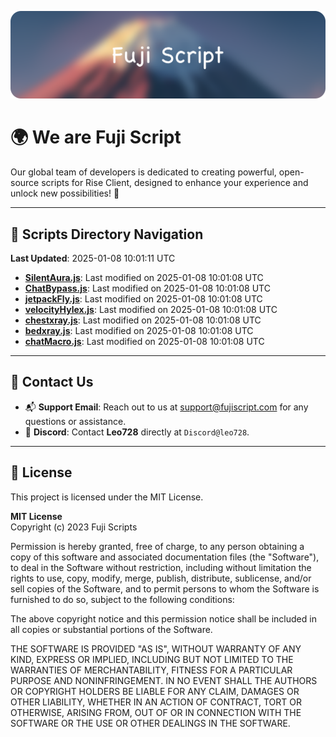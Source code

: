 ![Banner](.github/b.webp)

# 🌍 **We are Fuji Script**

Our global team of developers is dedicated to creating powerful, open-source scripts for Rise Client, designed to enhance your experience and unlock new possibilities! 🌟

---
<!-- SCRIPTS_NAVIGATION_START -->
## 📂 **Scripts Directory Navigation**

**Last Updated**: 2025-01-08 10:01:11 UTC

- **[SilentAura.js](scripts/SilentAura.js)**: Last modified on 2025-01-08 10:01:08 UTC
- **[ChatBypass.js](scripts/ChatBypass.js)**: Last modified on 2025-01-08 10:01:08 UTC
- **[jetpackFly.js](scripts/jetpackFly.js)**: Last modified on 2025-01-08 10:01:08 UTC
- **[velocityHylex.js](scripts/velocityHylex.js)**: Last modified on 2025-01-08 10:01:08 UTC
- **[chestxray.js](scripts/chestxray.js)**: Last modified on 2025-01-08 10:01:08 UTC
- **[bedxray.js](scripts/bedxray.js)**: Last modified on 2025-01-08 10:01:08 UTC
- **[chatMacro.js](scripts/chatMacro.js)**: Last modified on 2025-01-08 10:01:08 UTC

<!-- SCRIPTS_NAVIGATION_END -->

---

## 💬 **Contact Us**  
- 📬 **Support Email**: Reach out to us at [support@fujiscript.com](mailto:support@fujiscript.com) for any questions or assistance.  
- 💬 **Discord**: Contact **Leo728** directly at `Discord@leo728`.

---

## 📜 **License**

This project is licensed under the MIT License.  

**MIT License**  
Copyright (c) 2023 Fuji Scripts  

Permission is hereby granted, free of charge, to any person obtaining a copy of this software and associated documentation files (the "Software"), to deal in the Software without restriction, including without limitation the rights to use, copy, modify, merge, publish, distribute, sublicense, and/or sell copies of the Software, and to permit persons to whom the Software is furnished to do so, subject to the following conditions:  

The above copyright notice and this permission notice shall be included in all copies or substantial portions of the Software.  

THE SOFTWARE IS PROVIDED "AS IS", WITHOUT WARRANTY OF ANY KIND, EXPRESS OR IMPLIED, INCLUDING BUT NOT LIMITED TO THE WARRANTIES OF MERCHANTABILITY, FITNESS FOR A PARTICULAR PURPOSE AND NONINFRINGEMENT. IN NO EVENT SHALL THE AUTHORS OR COPYRIGHT HOLDERS BE LIABLE FOR ANY CLAIM, DAMAGES OR OTHER LIABILITY, WHETHER IN AN ACTION OF CONTRACT, TORT OR OTHERWISE, ARISING FROM, OUT OF OR IN CONNECTION WITH THE SOFTWARE OR THE USE OR OTHER DEALINGS IN THE SOFTWARE.  
